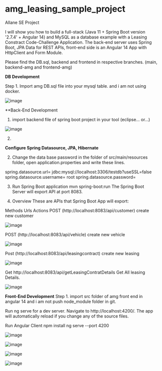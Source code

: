 # amg_leasing_sample_project
Allane SE Project 

I will show you how to build a full-stack (Java 11 + Spring Boot version '2.7.4' + Angular 14) and MySQL as a database example with a Leasing Constract Code-Challenge
Application. The back-end server uses Spring Boot, JPA Data for REST APIs, front-end side is an Angular 14 App with HttpClient and Form Module. 

Please find the DB.sql, backend and frontend in respective branches. (main, backend-amg and frontend-amg)

**DB Development**

Step 1. Import amg DB.sql file into your mysql table. and i am not using docker.

![image](https://user-images.githubusercontent.com/9589710/200413769-d5ac9b24-9a36-4da0-86eb-9d892012aa9e.png)


**Back-End Development 


1. import backend file of spring boot project in your tool (eclipse... or...)

![image](https://user-images.githubusercontent.com/9589710/200411523-a4ca3428-0c52-47c8-acac-d00510e783ba.png)

2.


**Configure Spring Datasource, JPA, Hibernate** 

2. Change the data base password in the folder of src/main/resources folder, open application.properties and write these lines.

spring.datasource.url= jdbc:mysql://localhost:3306/testdb?useSSL=false
spring.datasource.username= root
spring.datasource.password= 

3. Run Spring Boot application
mvn spring-boot:run
The Spring Boot Server will export API at port 8083.

4. Overview
These are APIs that Spring Boot App will export:

Methods	Urls	Actions
POST	(http://localhost:8083/api/customer)	create new customer

![image](https://user-images.githubusercontent.com/9589710/200412541-18a1a5c0-7048-4b48-b826-175c18d89f16.png)

POST	(http://localhost:8083/api/vehicle)	create new vehicle

![image](https://user-images.githubusercontent.com/9589710/200412662-40d2233f-493e-4d66-9a9e-09a73d12d495.png)

Post (http://localhost:8083/api/leasingcontract)	create new leasing 

![image](https://user-images.githubusercontent.com/9589710/200412819-217b5fcf-5c74-4306-b160-4d5d6046c48e.png)

Get http://localhost:8083/api/getLeasingContratDetails Get All leasing Details.

![image](https://user-images.githubusercontent.com/9589710/200413093-a3506c55-4695-4da3-866c-128a7013772a.png)


**Front-End Development**
Step 1. import src folder of amg front end in angular 14 and i am not push node_module folder in git. 

Run ng serve for a dev server. Navigate to http://localhost:4200/. The app will automatically reload if you change any of the source files.

Run Angular Client
npm install
ng serve --port 4200



![image](https://user-images.githubusercontent.com/9589710/200413890-d205fd2e-f1aa-4526-9b3f-f7ccb71fb946.png)


![image](https://user-images.githubusercontent.com/9589710/200413962-52fd48df-72b6-4942-95b2-0547506a3750.png)

![image](https://user-images.githubusercontent.com/9589710/200414043-b1f44e66-f302-4f8e-b985-df33e185eb56.png)


![image](https://user-images.githubusercontent.com/9589710/200414142-18acb4b4-7fac-47d3-913a-1606b6885c9f.png)





